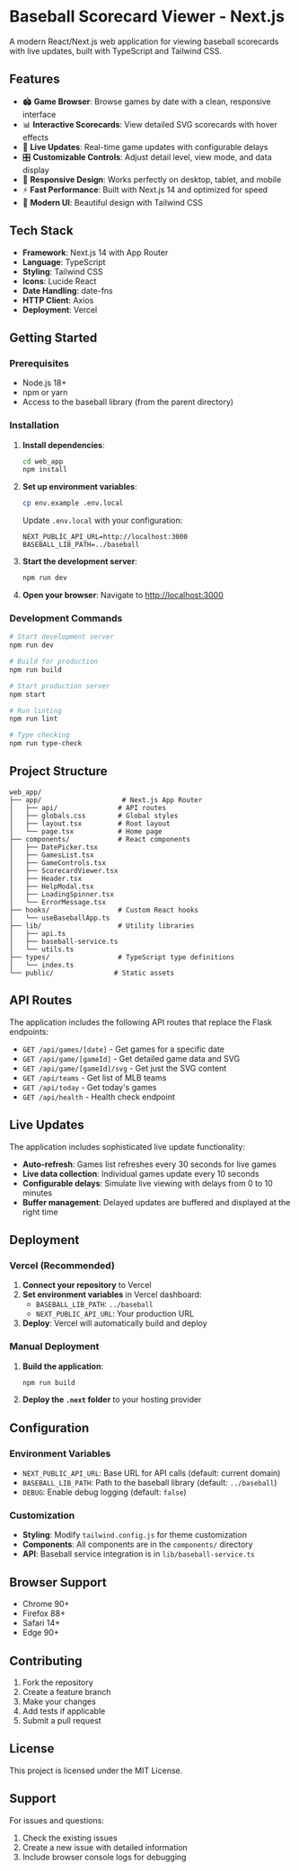 # Baseball Scorecard Viewer - Next.js

A modern React/Next.js web application for viewing baseball scorecards with live updates, built with TypeScript and Tailwind CSS.

## Features

- 🏟️ **Game Browser**: Browse games by date with a clean, responsive interface
- 📊 **Interactive Scorecards**: View detailed SVG scorecards with hover effects
- 🔴 **Live Updates**: Real-time game updates with configurable delays
- 🎛️ **Customizable Controls**: Adjust detail level, view mode, and data display
- 📱 **Responsive Design**: Works perfectly on desktop, tablet, and mobile
- ⚡ **Fast Performance**: Built with Next.js 14 and optimized for speed
- 🎨 **Modern UI**: Beautiful design with Tailwind CSS

## Tech Stack

- **Framework**: Next.js 14 with App Router
- **Language**: TypeScript
- **Styling**: Tailwind CSS
- **Icons**: Lucide React
- **Date Handling**: date-fns
- **HTTP Client**: Axios
- **Deployment**: Vercel

## Getting Started

### Prerequisites

- Node.js 18+
- npm or yarn
- Access to the baseball library (from the parent directory)

### Installation

1. **Install dependencies**:

   ```bash
   cd web_app
   npm install
   ```

2. **Set up environment variables**:

   ```bash
   cp env.example .env.local
   ```

   Update `.env.local` with your configuration:

   ```env
   NEXT_PUBLIC_API_URL=http://localhost:3000
   BASEBALL_LIB_PATH=../baseball
   ```

3. **Start the development server**:

   ```bash
   npm run dev
   ```

4. **Open your browser**:
   Navigate to [http://localhost:3000](http://localhost:3000)

### Development Commands

```bash
# Start development server
npm run dev

# Build for production
npm run build

# Start production server
npm start

# Run linting
npm run lint

# Type checking
npm run type-check
```

## Project Structure

```
web_app/
├── app/                    # Next.js App Router
│   ├── api/               # API routes
│   ├── globals.css        # Global styles
│   ├── layout.tsx         # Root layout
│   └── page.tsx           # Home page
├── components/            # React components
│   ├── DatePicker.tsx
│   ├── GamesList.tsx
│   ├── GameControls.tsx
│   ├── ScorecardViewer.tsx
│   ├── Header.tsx
│   ├── HelpModal.tsx
│   ├── LoadingSpinner.tsx
│   └── ErrorMessage.tsx
├── hooks/                 # Custom React hooks
│   └── useBaseballApp.ts
├── lib/                   # Utility libraries
│   ├── api.ts
│   ├── baseball-service.ts
│   └── utils.ts
├── types/                 # TypeScript type definitions
│   └── index.ts
└── public/               # Static assets
```

## API Routes

The application includes the following API routes that replace the Flask endpoints:

- `GET /api/games/[date]` - Get games for a specific date
- `GET /api/game/[gameId]` - Get detailed game data and SVG
- `GET /api/game/[gameId]/svg` - Get just the SVG content
- `GET /api/teams` - Get list of MLB teams
- `GET /api/today` - Get today's games
- `GET /api/health` - Health check endpoint

## Live Updates

The application includes sophisticated live update functionality:

- **Auto-refresh**: Games list refreshes every 30 seconds for live games
- **Live data collection**: Individual games update every 10 seconds
- **Configurable delays**: Simulate live viewing with delays from 0 to 10 minutes
- **Buffer management**: Delayed updates are buffered and displayed at the right time

## Deployment

### Vercel (Recommended)

1. **Connect your repository** to Vercel
2. **Set environment variables** in Vercel dashboard:
   - `BASEBALL_LIB_PATH`: `../baseball`
   - `NEXT_PUBLIC_API_URL`: Your production URL
3. **Deploy**: Vercel will automatically build and deploy

### Manual Deployment

1. **Build the application**:

   ```bash
   npm run build
   ```

2. **Deploy the `.next` folder** to your hosting provider

## Configuration

### Environment Variables

- `NEXT_PUBLIC_API_URL`: Base URL for API calls (default: current domain)
- `BASEBALL_LIB_PATH`: Path to the baseball library (default: `../baseball`)
- `DEBUG`: Enable debug logging (default: `false`)

### Customization

- **Styling**: Modify `tailwind.config.js` for theme customization
- **Components**: All components are in the `components/` directory
- **API**: Baseball service integration is in `lib/baseball-service.ts`

## Browser Support

- Chrome 90+
- Firefox 88+
- Safari 14+
- Edge 90+

## Contributing

1. Fork the repository
2. Create a feature branch
3. Make your changes
4. Add tests if applicable
5. Submit a pull request

## License

This project is licensed under the MIT License.

## Support

For issues and questions:

1. Check the existing issues
2. Create a new issue with detailed information
3. Include browser console logs for debugging
